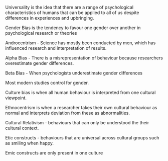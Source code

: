 
Universality is the idea that there are a range of psychological characteristics of humans that can be applied to all of us despite differences in experiences and upbringing.

Gender Bias is the tendency to favour one gender over another in psychological research or theories

Androcentrism - Science has mostly been conducted by men, which has influenced research and interpretation of results.

Alpha Bias - There is a misrepresentation of behaviour because researchers overestimate gender differences.

Beta Bias - When psychologists underestimate gender differences

Most modern studies control for gender.


Culture bias is when all human behaviour is interpreted from one cultural viewpoint.

Ethnocentrism is when a researcher takes their own cultural behaviour as normal and interprets deviation from these as abnormalities.

Cultural Relativism - behaviours that can only be understood the their cultural context.

Etic constructs - behaviours that are universal across cultural groups such as smiling when happy.

Emic constructs are only present in one culture